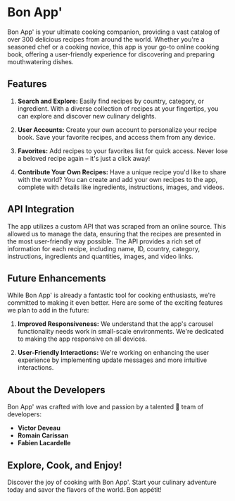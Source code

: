 # Bon App'

Bon App' is your ultimate cooking companion, providing a vast catalog of over 300 delicious recipes from around the world. Whether you're a seasoned chef or a cooking novice, this app is your go-to online cooking book, offering a user-friendly experience for discovering and preparing mouthwatering dishes.

## Features

1. **Search and Explore:** Easily find recipes by country, category, or ingredient. With a diverse collection of recipes at your fingertips, you can explore and discover new culinary delights.

2. **User Accounts:** Create your own account to personalize your recipe book. Save your favorite recipes, and access them from any device.

3. **Favorites:** Add recipes to your favorites list for quick access. Never lose a beloved recipe again – it's just a click away!

4. **Contribute Your Own Recipes:** Have a unique recipe you'd like to share with the world? You can create and add your own recipes to the app, complete with details like ingredients, instructions, images, and videos.

## API Integration

The app utilizes a custom API that was scraped from an online source. This allowed us to manage the data, ensuring that the recipes are presented in the most user-friendly way possible. The API provides a rich set of information for each recipe, including name, ID, country, category, instructions, ingredients and quantities, images, and video links.

## Future Enhancements

While Bon App' is already a fantastic tool for cooking enthusiasts, we're committed to making it even better. Here are some of the exciting features we plan to add in the future:

1. **Improved Responsiveness:** We understand that the app's carousel functionality needs work in small-scale environments. We're dedicated to making the app responsive on all devices.

2. **User-Friendly Interactions:** We're working on enhancing the user experience by implementing update messages and more intuitive interactions.

## About the Developers

Bon App' was crafted with love and passion by a talented 👀 team of developers:

- **Victor Deveau**
- **Romain Carissan**
- **Fabien Lacardelle**

## Explore, Cook, and Enjoy!

Discover the joy of cooking with Bon App'. Start your culinary adventure today and savor the flavors of the world. Bon appétit!
